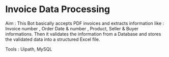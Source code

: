 # Invoice Data Processing

Aim   : This Bot basically accepts PDF invoices and extracts information like : Invoice number , Order Date & number , Product, Seller & Buyer informations.
        Then it validates the information from a Database and stores the validated data into a structured Excel file.

Tools : Uipath, MySQL
